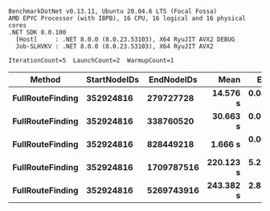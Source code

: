 ```

BenchmarkDotNet v0.13.11, Ubuntu 20.04.6 LTS (Focal Fossa)
AMD EPYC Processor (with IBPB), 16 CPU, 16 logical and 16 physical cores
.NET SDK 8.0.100
  [Host]     : .NET 8.0.0 (8.0.23.53103), X64 RyuJIT AVX2 DEBUG
  Job-SLHVKV : .NET 8.0.0 (8.0.23.53103), X64 RyuJIT AVX2

IterationCount=5  LaunchCount=2  WarmupCount=1  

```
| Method           | StartNodeIDs | EndNodeIDs | Mean      | Error    | StdDev   | Min       | Max       | Median    | Gen0       | Gen1      | Gen2      | Allocated |
|----------------- |------------- |----------- |----------:|---------:|---------:|----------:|----------:|----------:|-----------:|----------:|----------:|----------:|
| **FullRouteFinding** | **352924816**    | **279727728**  |  **14.576 s** | **0.0418 s** | **0.0249 s** |  **14.555 s** |  **14.625 s** |  **14.564 s** |  **3000.0000** |         **-** |         **-** |   **15.7 MB** |
| **FullRouteFinding** | **352924816**    | **338760520**  |  **30.663 s** | **0.0591 s** | **0.0391 s** |  **30.618 s** |  **30.737 s** |  **30.656 s** |  **8000.0000** | **2000.0000** | **1000.0000** |  **33.89 MB** |
| **FullRouteFinding** | **352924816**    | **828449218**  |   **1.666 s** | **0.0053 s** | **0.0028 s** |   **1.662 s** |   **1.671 s** |   **1.666 s** |          **-** |         **-** |         **-** |   **1.56 MB** |
| **FullRouteFinding** | **352924816**    | **1709787516** | **220.123 s** | **5.2568 s** | **3.4771 s** | **215.005 s** | **225.505 s** | **220.302 s** | **23000.0000** | **7000.0000** | **3000.0000** |  **98.18 MB** |
| **FullRouteFinding** | **352924816**    | **5269743916** | **243.382 s** | **2.8371 s** | **1.8766 s** | **240.239 s** | **245.992 s** | **243.399 s** | **25000.0000** | **8000.0000** | **1000.0000** |  **109.7 MB** |
